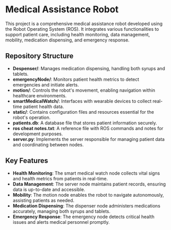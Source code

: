 # Medical Assistance Robot

This project is a comprehensive medical assistance robot developed using the Robot Operating System (ROS). It integrates various functionalities to support patient care, including health monitoring, data management, mobility, medication dispensing, and emergency response.

## Repository Structure

- **Despenser/**: Manages medication dispensing, handling both syrups and tablets.
- **emergencyNode/**: Monitors patient health metrics to detect emergencies and initiate alerts.
- **motion/**: Controls the robot's movement, enabling navigation within healthcare environments.
- **smartMedicalWatch/**: Interfaces with wearable devices to collect real-time patient health data.
- **static/**: Contains configuration files and resources essential for the robot's operation.
- **patients.db**: A database file that stores patient information securely.
- **ros cheat notes.txt**: A reference file with ROS commands and notes for development purposes.
- **server.py**: Implements the server responsible for managing patient data and coordinating between nodes.

## Key Features

- **Health Monitoring**: The smart medical watch node collects vital signs and health metrics from patients in real-time.
- **Data Management**: The server node maintains patient records, ensuring data is up-to-date and accessible.
- **Mobility**: The motion node enables the robot to navigate autonomously, assisting patients as needed.
- **Medication Dispensing**: The dispenser node administers medications accurately, managing both syrups and tablets.
- **Emergency Response**: The emergency node detects critical health issues and alerts medical personnel promptly.


